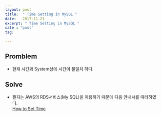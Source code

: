 ```yaml
---
layout: post
title:  " Time Setting in MySQL "
date:   2017-11-21
excerpt: " Time Setting in MySQL "
cate : "post"
tag:

---
```


## Promblem

* 현재 시간과 System상에 시간이 불일치 하다.

## Solve 

* 필자는 AWS의 RDS서비스(My SQL)을 이용하기 때문에 다음 안내서를 따라하였다. <br> [How to Set Time](http://docs.aws.amazon.com/ko_kr/AmazonRDS/latest/UserGuide/CHAP_MySQL.html)

